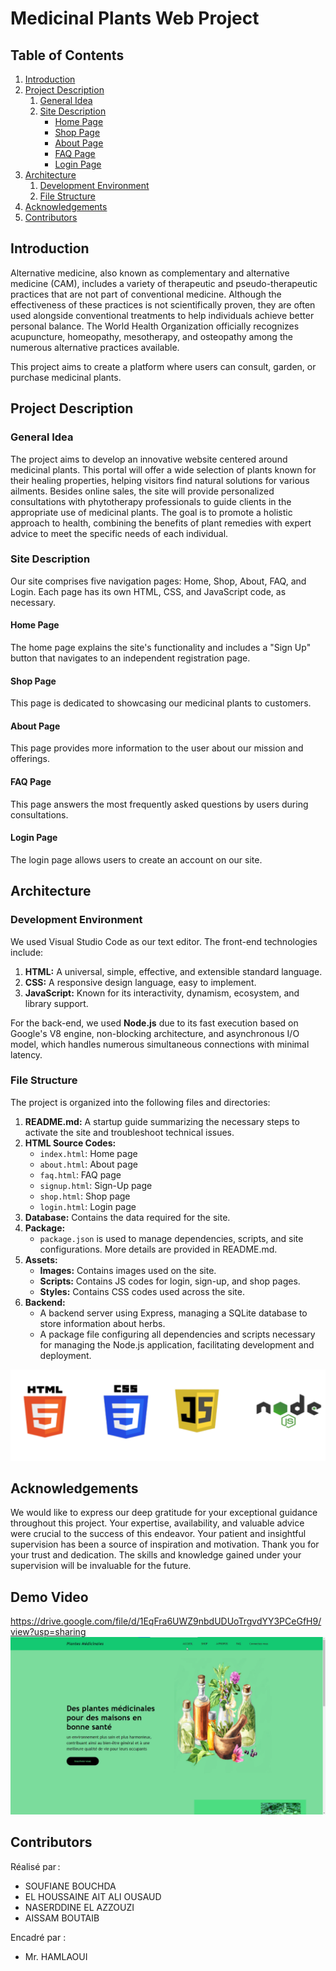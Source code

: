 # Medicinal Plants Web Project

## Table of Contents
1. [Introduction](#introduction)
2. [Project Description](#project-description)
    1. [General Idea](#general-idea)
    2. [Site Description](#site-description)
        - [Home Page](#home-page)
        - [Shop Page](#shop-page)
        - [About Page](#about-page)
        - [FAQ Page](#faq-page)
        - [Login Page](#login-page)
3. [Architecture](#architecture)
    1. [Development Environment](#development-environment)
    2. [File Structure](#file-structure)
4. [Acknowledgements](#acknowledgements)
5. [Contributors](#contributors)

## Introduction

Alternative medicine, also known as complementary and alternative medicine (CAM), includes a variety of therapeutic and pseudo-therapeutic practices that are not part of conventional medicine. Although the effectiveness of these practices is not scientifically proven, they are often used alongside conventional treatments to help individuals achieve better personal balance. The World Health Organization officially recognizes acupuncture, homeopathy, mesotherapy, and osteopathy among the numerous alternative practices available.

This project aims to create a platform where users can consult, garden, or purchase medicinal plants.

## Project Description

### General Idea

The project aims to develop an innovative website centered around medicinal plants. This portal will offer a wide selection of plants known for their healing properties, helping visitors find natural solutions for various ailments. Besides online sales, the site will provide personalized consultations with phytotherapy professionals to guide clients in the appropriate use of medicinal plants. The goal is to promote a holistic approach to health, combining the benefits of plant remedies with expert advice to meet the specific needs of each individual.

### Site Description

Our site comprises five navigation pages: Home, Shop, About, FAQ, and Login. Each page has its own HTML, CSS, and JavaScript code, as necessary.

#### Home Page
The home page explains the site's functionality and includes a "Sign Up" button that navigates to an independent registration page.

#### Shop Page
This page is dedicated to showcasing our medicinal plants to customers.

#### About Page
This page provides more information to the user about our mission and offerings.

#### FAQ Page
This page answers the most frequently asked questions by users during consultations.

#### Login Page
The login page allows users to create an account on our site.

## Architecture

### Development Environment

We used Visual Studio Code as our text editor. The front-end technologies include:
1. **HTML:** A universal, simple, effective, and extensible standard language.
2. **CSS:** A responsive design language, easy to implement.
3. **JavaScript:** Known for its interactivity, dynamism, ecosystem, and library support.

For the back-end, we used **Node.js** due to its fast execution based on Google's V8 engine, non-blocking architecture, and asynchronous I/O model, which handles numerous simultaneous connections with minimal latency.

### File Structure

The project is organized into the following files and directories:

1. **README.md:** A startup guide summarizing the necessary steps to activate the site and troubleshoot technical issues.
2. **HTML Source Codes:**
    - `index.html`: Home page
    - `about.html`: About page
    - `faq.html`: FAQ page
    - `signup.html`: Sign-Up page
    - `shop.html`: Shop page
    - `login.html`: Login page
3. **Database:** Contains the data required for the site.
4. **Package:** 
    - `package.json` is used to manage dependencies, scripts, and site configurations. More details are provided in README.md.
5. **Assets:**
    - **Images:** Contains images used on the site.
    - **Scripts:** Contains JS codes for login, sign-up, and shop pages.
    - **Styles:** Contains CSS codes used across the site.
6. **Backend:** 
    - A backend server using Express, managing a SQLite database to store information about herbs.
    - A package file configuring all dependencies and scripts necessary for managing the Node.js application, facilitating development and deployment.

![technologies](DevWeb/assets/images/technologies.png)

## Acknowledgements

We would like to express our deep gratitude for your exceptional guidance throughout this project. Your expertise, availability, and valuable advice were crucial to the success of this endeavor. Your patient and insightful supervision has been a source of inspiration and motivation. Thank you for your trust and dedication. The skills and knowledge gained under your supervision will be invaluable for the future.


## Demo Video
https://drive.google.com/file/d/1EqFra6UWZ9nbdUDUoTrgvdYY3PCeGfH9/view?usp=sharing
[![Watch the demo](DevWeb/assets/images/demo.png)](https://drive.google.com/file/d/1EqFra6UWZ9nbdUDUoTrgvdYY3PCeGfH9/view?usp=sharing)

## Contributors

Réalisé par :
- SOUFIANE BOUCHDA
- EL HOUSSAINE AIT ALI OUSAUD
- NASERDDINE EL AZZOUZI
- AISSAM BOUTAIB

Encadré par : 
- Mr. HAMLAOUI
